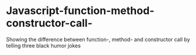 # Javascript-function-method-constructor-call-
Showing the difference between function-, method- and constructor call by telling three black humor jokes
